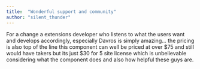 ```yaml
---
title:  "Wonderful support and community"
author: "silent_thunder"
---
```

For a change a extensions developer who listens to what the users want and develops accordingly, especially Davros is simply amazing... the pricing is also top of the line this component can well be priced at over $75 and still would have takers but its just $30 for 5 site license which is unbelievable considering what the component does and also how helpful these guys are.